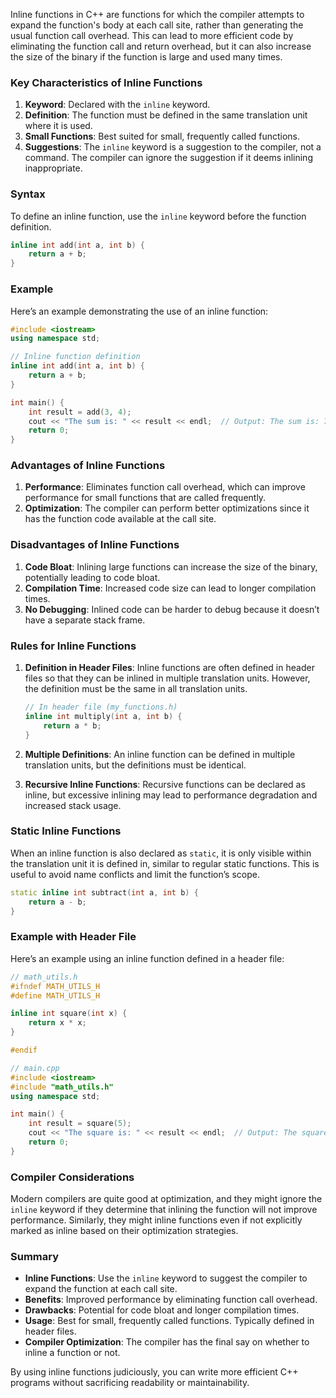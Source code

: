 Inline functions in C++ are functions for which the compiler attempts to expand the function's body at each call site, rather than generating the usual function call overhead. This can lead to more efficient code by eliminating the function call and return overhead, but it can also increase the size of the binary if the function is large and used many times.

### Key Characteristics of Inline Functions

1. **Keyword**: Declared with the `inline` keyword.
2. **Definition**: The function must be defined in the same translation unit where it is used.
3. **Small Functions**: Best suited for small, frequently called functions.
4. **Suggestions**: The `inline` keyword is a suggestion to the compiler, not a command. The compiler can ignore the suggestion if it deems inlining inappropriate.

### Syntax

To define an inline function, use the `inline` keyword before the function definition.

```cpp
inline int add(int a, int b) {
    return a + b;
}
```

### Example

Here’s an example demonstrating the use of an inline function:

```cpp
#include <iostream>
using namespace std;

// Inline function definition
inline int add(int a, int b) {
    return a + b;
}

int main() {
    int result = add(3, 4);
    cout << "The sum is: " << result << endl;  // Output: The sum is: 7
    return 0;
}
```

### Advantages of Inline Functions

1. **Performance**: Eliminates function call overhead, which can improve performance for small functions that are called frequently.
2. **Optimization**: The compiler can perform better optimizations since it has the function code available at the call site.

### Disadvantages of Inline Functions

1. **Code Bloat**: Inlining large functions can increase the size of the binary, potentially leading to code bloat.
2. **Compilation Time**: Increased code size can lead to longer compilation times.
3. **No Debugging**: Inlined code can be harder to debug because it doesn’t have a separate stack frame.

### Rules for Inline Functions

1. **Definition in Header Files**: Inline functions are often defined in header files so that they can be inlined in multiple translation units. However, the definition must be the same in all translation units.

    ```cpp
    // In header file (my_functions.h)
    inline int multiply(int a, int b) {
        return a * b;
    }
    ```

2. **Multiple Definitions**: An inline function can be defined in multiple translation units, but the definitions must be identical.

3. **Recursive Inline Functions**: Recursive functions can be declared as inline, but excessive inlining may lead to performance degradation and increased stack usage.

### Static Inline Functions

When an inline function is also declared as `static`, it is only visible within the translation unit it is defined in, similar to regular static functions. This is useful to avoid name conflicts and limit the function’s scope.

```cpp
static inline int subtract(int a, int b) {
    return a - b;
}
```

### Example with Header File

Here’s an example using an inline function defined in a header file:

```cpp
// math_utils.h
#ifndef MATH_UTILS_H
#define MATH_UTILS_H

inline int square(int x) {
    return x * x;
}

#endif
```

```cpp
// main.cpp
#include <iostream>
#include "math_utils.h"
using namespace std;

int main() {
    int result = square(5);
    cout << "The square is: " << result << endl;  // Output: The square is: 25
    return 0;
}
```

### Compiler Considerations

Modern compilers are quite good at optimization, and they might ignore the `inline` keyword if they determine that inlining the function will not improve performance. Similarly, they might inline functions even if not explicitly marked as inline based on their optimization strategies.

### Summary

- **Inline Functions**: Use the `inline` keyword to suggest the compiler to expand the function at each call site.
- **Benefits**: Improved performance by eliminating function call overhead.
- **Drawbacks**: Potential for code bloat and longer compilation times.
- **Usage**: Best for small, frequently called functions. Typically defined in header files.
- **Compiler Optimization**: The compiler has the final say on whether to inline a function or not.

By using inline functions judiciously, you can write more efficient C++ programs without sacrificing readability or maintainability.

